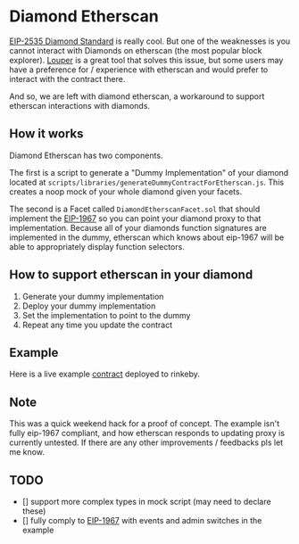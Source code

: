 # Diamond Etherscan

[EIP-2535 Diamond Standard](https://github.com/ethereum/EIPs/issues/2535) is really cool. But one of the weaknesses is you cannot interact with Diamonds on etherscan (the most popular block explorer). [Louper](https://louper.dev) is a great tool that solves this issue, but some users may have a preference for / experience with etherscan and would prefer to interact with the contract there.

And so, we are left with diamond etherscan, a workaround to support etherscan interactions with diamonds.

## How it works

Diamond Etherscan has two components.

The first is a script to generate a "Dummy Implementation" of your diamond located at `scripts/libraries/generateDummyContractForEtherscan.js`. This creates a noop mock of your whole diamond given your facets.

The second is a Facet called `DiamondEtherscanFacet.sol` that should implement the [EIP-1967](https://eips.ethereum.org/EIPS/eip-1967) so you can point your diamond proxy to that implementation. Because all of your diamonds function signatures are implemented in the dummy, etherscan which knows about eip-1967 will be able to appropriately display function selectors.

## How to support etherscan in your diamond

1. Generate your dummy implementation
2. Deploy your dummy implementation
3. Set the implementation to point to the dummy
4. Repeat any time you update the contract

## Example

Here is a live example [contract](https://rinkeby.etherscan.io/address/0xc173ae57b7479b95EA9EF0B1A3C70a61e84d0F30) deployed to rinkeby.

## Note

This was a quick weekend hack for a proof of concept. The example isn't fully eip-1967 compliant, and how etherscan responds to updating proxy is currently untested. If there are any other improvements / feedbacks pls let me know.

## TODO

- [] support more complex types in mock script (may need to declare these)
- [] fully comply to [EIP-1967](https://eips.ethereum.org/EIPS/eip-1967) with events and admin switches in the example
